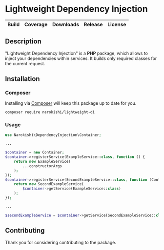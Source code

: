 # Lightweight Dependency Injection

| Build | Coverage | Downloads | Release | License |
|:--------:|:--------:|:--------:|:--------:|:--------:|




## Description

"Lightweight Dependency Injection" is a **PHP** package, which allows to inject your dependencies within services. It builds only required classes for the current request.

## Installation
### Composer
Installing via [Composer](https://getcomposer.org/download/) will keep this package up to date for you.
```bash
composer require narokishi/lightweight-di
```
### Usage
```php
use Narokishi\DependencyInjection\Container;

...

$container = new Container;
$container->registerService(ExampleService::class, function () {
    return new ExampleService(
        ...constructorArgs
    );
});
$container->registerService(SecondExampleService::class, function (Container $container) {
    return new SecondExampleService(
        $container->getService(ExampleService::class)
    );
});

...

$secondExampleService = $container->getService(SecondExampleService::class);
```

## Contributing
Thank you for considering contributing to the package.
